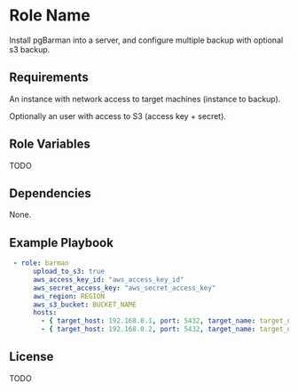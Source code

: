 Role Name
=========

Install pgBarman into a server, and configure multiple backup with optional s3 backup.

Requirements
------------

An instance with network access to target machines (instance to backup).

Optionally an user with access to S3 (access key + secret).

Role Variables
--------------

TODO

Dependencies
------------

None.

Example Playbook
----------------

``` YAML
 - role: barman
      upload_to_s3: true
      aws_access_key_id: "aws_access_key_id"
      aws_secret_access_key: "aws_secret_access_key"
      aws_region: REGION
      aws_s3_bucket: BUCKET_NAME
      hosts:
        - { target_host: 192.168.0.1, port: 5432, target_name: target_name, db_name: target_db_name, barman_user_pass: "pg_pass_for_barman_user_in_target", retention_policy: REDUNDANCY 7 }
        - { target_host: 192.168.0.2, port: 5432, target_name: target_name, db_name: target_db_name, barman_user_pass: "pg_pass_for_barman_user_in_target", retention_policy: REDUNDANCY 7, cron_minute: 45, cron_hour: 12 }
```


License
-------

TODO
